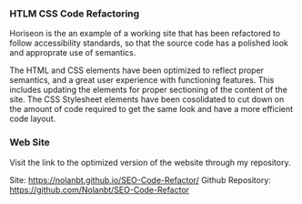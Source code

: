 ### HTLM CSS Code Refactoring

Horiseon is the an example of a working site that has been refactored to follow accessibility 
standards, so that the source code has a polished look and approprate use of semantics.

The HTML and CSS elements have been optimized to reflect proper semantics, and a great 
user experience with functioning features. This includes updating the elements
for proper sectioning of the content of the site. The CSS Stylesheet elements have been 
cosolidated to cut down on the amount of code required to get the same look and
have a more efficient code layout.


### Web Site

Visit the link to the optimized version of the website through my repository.

Site: https://nolanbt.github.io/SEO-Code-Refactor/
Github Repository: https://github.com/Nolanbt/SEO-Code-Refactor

### 